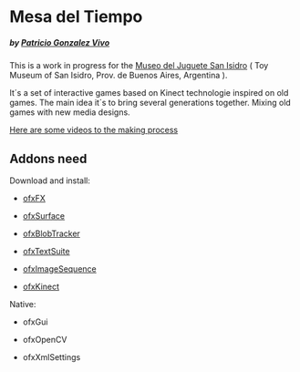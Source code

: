 # Mesa del Tiempo
##### by [Patricio Gonzalez Vivo](http://www.patriciogonzalezvivo.com)

This is a work in progress for the [Museo del Juguete San Isidro](http://web.museodeljuguetesi.org.ar/) ( Toy Museum of San Isidro, Prov. de Buenos Aires, Argentina ).

It´s a set of interactive games based on Kinect technologie inspired on old games. The main idea it´s to bring several generations together. Mixing old games with new media designs.

[Here are some videos to the making process](http://www.patriciogonzalezvivo.com/blog/?p=601)

## Addons need

Download and install: 

- [ofxFX](https://github.com/patriciogonzalezvivo/ofxFX)

- [ofxSurface](https://github.com/patriciogonzalezvivo/ofxSurface)

- [ofxBlobTracker](https://github.com/patriciogonzalezvivo/ofxBlobTracker)

- [ofxTextSuite](https://github.com/patriciogonzalezvivo/ofxTextSuite)

- [ofxImageSequence](https://github.com/Flightphase/ofxImageSequence) 

- [ofxKinect](https://github.com/ofTheo/ofxKinect)


Native:

- ofxGui

- ofxOpenCV

- ofxXmlSettings